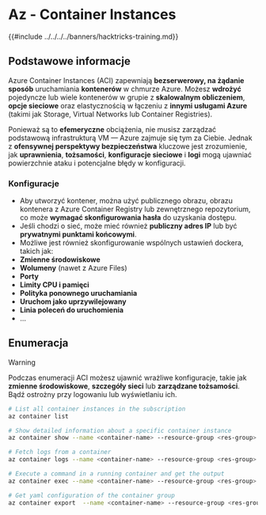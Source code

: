 # Az - Container Instances

{{#include ../../../../banners/hacktricks-training.md}}

## Podstawowe informacje

Azure Container Instances (ACI) zapewniają **bezserwerowy, na żądanie sposób** uruchamiania **kontenerów** w chmurze Azure. Możesz **wdrożyć** pojedyncze lub wiele kontenerów w grupie z **skalowalnym obliczeniem**, **opcje sieciowe** oraz elastycznością w łączeniu z **innymi usługami Azure** (takimi jak Storage, Virtual Networks lub Container Registries).

Ponieważ są to **efemeryczne** obciążenia, nie musisz zarządzać podstawową infrastrukturą VM — Azure zajmuje się tym za Ciebie. Jednak z **ofensywnej perspektywy bezpieczeństwa** kluczowe jest zrozumienie, jak **uprawnienia**, **tożsamości**, **konfiguracje sieciowe** i **logi** mogą ujawniać powierzchnie ataku i potencjalne błędy w konfiguracji.

### Konfiguracje

- Aby utworzyć kontener, można użyć publicznego obrazu, obrazu kontenera z Azure Container Registry lub zewnętrznego repozytorium, co może **wymagać skonfigurowania hasła** do uzyskania dostępu.
- Jeśli chodzi o sieć, może mieć również **publiczny adres IP** lub być **prywatnymi punktami końcowymi**.
- Możliwe jest również skonfigurowanie wspólnych ustawień dockera, takich jak:
- **Zmienne środowiskowe**
- **Wolumeny** (nawet z Azure Files)
- **Porty**
- **Limity CPU i pamięci**
- **Polityka ponownego uruchamiania**
- **Uruchom jako uprzywilejowany**
- **Linia poleceń do uruchomienia**
- ...


## Enumeracja

> [!WARNING]
> Podczas enumeracji ACI możesz ujawnić wrażliwe konfiguracje, takie jak **zmienne środowiskowe**, **szczegóły sieci** lub **zarządzane tożsamości**. Bądź ostrożny przy logowaniu lub wyświetlaniu ich.
```bash
# List all container instances in the subscription
az container list

# Show detailed information about a specific container instance
az container show --name <container-name> --resource-group <res-group>

# Fetch logs from a container
az container logs --name <container-name> --resource-group <res-group>

# Execute a command in a running container and get the output
az container exec --name <container-name> --resource-group <res-group> --exec-command "ls"

# Get yaml configuration of the container group
az container export  --name <container-name> --resource-group <res-group>
```

